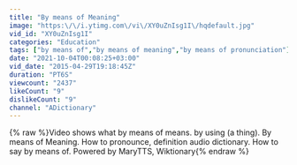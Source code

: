 ```yaml
---
title: "By means of Meaning"
image: "https:\/\/i.ytimg.com\/vi\/XY0uZnIsg1I\/hqdefault.jpg"
vid_id: "XY0uZnIsg1I"
categories: "Education"
tags: ["by means of","by means of meaning","by means of pronunciation"]
date: "2021-10-04T00:08:25+03:00"
vid_date: "2015-04-29T19:18:45Z"
duration: "PT6S"
viewcount: "2437"
likeCount: "9"
dislikeCount: "9"
channel: "ADictionary"
---
```

{% raw %}Video shows what by means of means. by using (a thing).  By means of Meaning. How to pronounce, definition audio dictionary. How to say by means of. Powered by MaryTTS, Wiktionary{% endraw %}
